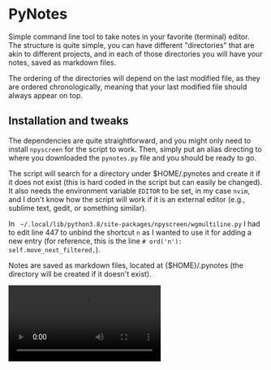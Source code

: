 # PyNotes

Simple command line tool to take notes in your favorite (terminal) editor. The structure is quite simple, you can have different "directories" that are akin to different projects, and in each of those directories you will have your notes, saved as markdown files.

The ordering of the directories will depend on the last modified file, as they are ordered chronologically, meaning that your last modified file should always appear on top.

## Installation and tweaks

The dependencies are quite straightforward, and you might only need to install `npyscreen` for the script to work. Then, simply put an alias directing to where you downloaded the `pynotes.py` file and you should be ready to go.

The script will search for a directory under $HOME/.pynotes and create it if it does not exist (this is hard coded in the script but can easily be changed). It also needs the environment variable `EDITOR` to be set, in my case `nvim`, and I don't know how the script will work if it is an external editor (e.g., sublime text, gedit, or something similar).

In ` ~/.local/lib/python3.8/site-packages/npyscreen/wgmultiline.py` I had to edit line 447 to unbind the shortcut `n` as I wanted to use it for adding a new entry (for reference, this is the line `# ord('n'):       self.move_next_filtered,`).

Notes are saved as markdown files, located at {$HOME}/.pynotes (the directory will be created if it doesn't exist).

![](screenshots/example.mkv)

